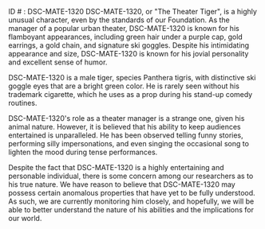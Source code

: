 ID # : DSC-MATE-1320
DSC-MATE-1320, or "The Theater Tiger", is a highly unusual character, even by the standards of our Foundation. As the manager of a popular urban theater, DSC-MATE-1320 is known for his flamboyant appearances, including green hair under a purple cap, gold earrings, a gold chain, and signature ski goggles. Despite his intimidating appearance and size, DSC-MATE-1320 is known for his jovial personality and excellent sense of humor.

DSC-MATE-1320 is a male tiger, species Panthera tigris, with distinctive ski goggle eyes that are a bright green color. He is rarely seen without his trademark cigarette, which he uses as a prop during his stand-up comedy routines.

DSC-MATE-1320's role as a theater manager is a strange one, given his animal nature. However, it is believed that his ability to keep audiences entertained is unparalleled. He has been observed telling funny stories, performing silly impersonations, and even singing the occasional song to lighten the mood during tense performances.

Despite the fact that DSC-MATE-1320 is a highly entertaining and personable individual, there is some concern among our researchers as to his true nature. We have reason to believe that DSC-MATE-1320 may possess certain anomalous properties that have yet to be fully understood. As such, we are currently monitoring him closely, and hopefully, we will be able to better understand the nature of his abilities and the implications for our world.